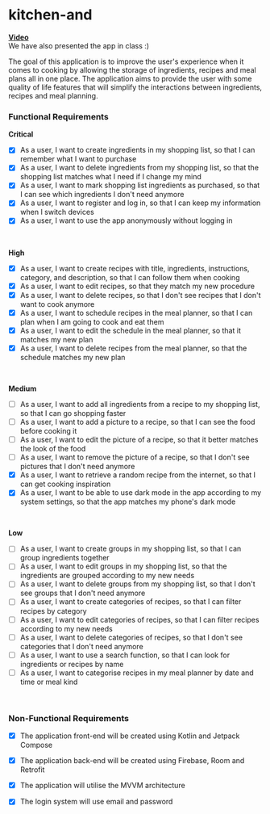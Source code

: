 # kitchen-and


<b><a href="https://youtu.be/WEidyl6PcXs">Video</a></b> </br>We have also presented the app in class :) </br>


The goal of this application is to improve the user's experience when it comes to cooking by allowing the storage of ingredients, recipes and meal plans all in one place. The application aims to provide the user with some quality of life features that will simplify the interactions between ingredients, recipes and meal planning.


<h3>Functional Requirements</h3>

<b>Critical</b> 
</br>
- [x] As a user, I want to create ingredients in my shopping list, so that I can remember what I want to purchase
- [x] As a user, I want to delete ingredients from my shopping list, so that the shopping list matches what I need if I change my mind
- [x] As a user, I want to mark shopping list ingredients as purchased, so that I can see which ingredients I don't need anymore
- [x] As a user, I want to register and log in, so that I can keep my information when I switch devices
- [x] As a user, I want to use the app anonymously without logging in
</br>

<b>High</b>
</br>
- [x] As a user, I want to create recipes with title, ingredients, instructions, category, and description, so that I can follow them when cooking
- [x] As a user, I want to edit recipes, so that they match my new procedure
- [x] As a user, I want to delete recipes, so that I don't see recipes that I don't want to cook anymore
- [x] As a user, I want to schedule recipes in the meal planner, so that I can plan when I am going to cook and eat them
- [x] As a user, I want to edit the schedule in the meal planner, so that it matches my new plan
- [x] As a user, I want to delete recipes from the meal planner, so that the schedule matches my new plan
</br>

<b>Medium</b>
</br>
- [ ] As a user, I want to add all ingredients from a recipe to my shopping list, so that I can go shopping faster
- [ ] As a user, I want to add a picture to a recipe, so that I can see the food before cooking it
- [ ] As a user, I want to edit the picture of a recipe, so that it better matches the look of the food
- [ ] As a user, I want to remove the picture of a recipe, so that I don't see pictures that I don't need anymore
- [x] As a user, I want to retrieve a random recipe from the internet, so that I can get cooking inspiration
- [x] As a user, I want to be able to use dark mode in the app according to my system settings, so that the app matches my phone's dark mode
</br>

<b>Low</b>
</br>
- [ ] As a user, I want to create groups in my shopping list, so that I can group ingredients together
- [ ] As a user, I want to edit groups in my shopping list, so that the ingredients are grouped according to my new needs
- [ ] As a user, I want to delete groups from my shopping list, so that I don't see groups that I don't need anymore
- [ ] As a user, I want to create categories of recipes, so that I can filter recipes by category
- [ ] As a user, I want to edit categories of recipes, so that I can filter recipes according to my new needs
- [ ] As a user, I want to delete categories of recipes, so that I don't see categories that I don't need anymore
- [ ] As a user, I want to use a search function, so that I can look for ingredients or recipes by name
- [ ] As a user, I want to categorise recipes in my meal planner by date and time or meal kind
</br>

<h3>Non-Functional Requirements</h3>

- [x] The application front-end will be created using Kotlin and Jetpack Compose
- [x] The application back-end will be created using Firebase, Room and Retrofit
- [x] The application will utilise the MVVM architecture
- [x] The login system will use email and password


